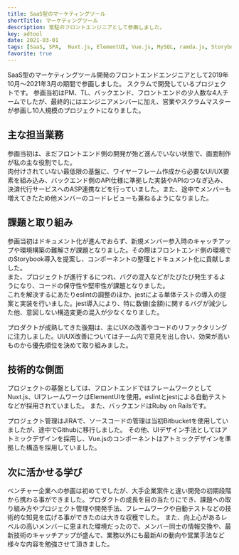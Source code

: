 ```yaml
---
title: SaaS型のマーケティングツール
shortTitle: マーケティングツール
description: 常駐のフロントエンジニアとして参画しました。
key: adtool
date: 2021-03-01
tags: [SaaS, SPA,  Nuxt.js, ElementUI, Vue.js, MySQL, ramda.js, Storybook, eslint, jest, Github, Javascript]
favorite: true
---
```


SaaS型のマーケティングツール開発のフロントエンドエンジニアとして2019年10月〜2021年3月の期間で参画しました。
スクラムで開発しているプロジェクトです。
参画当初はPM、TL、バックエンド、フロントエンドの少人数な4人チームでしたが、最終的にはエンジニアメンバーに加え、営業やスクラムマスターが参画し10人規模のプロジェクトになりました。

## 主な担当業務

参画当初は、まだフロントエンド側の開発が殆ど進んでいない状態で、画面制作が私の主な役割でした。  
肉付けされていない最低限の基盤に、ワイヤーフレーム作成から必要なUI/UX要素を組み込み、バックエンド側のAPI仕様に準拠した実装やAPIのつなぎ込み、決済代行サービスへのASP連携などを行っていました。また、途中でメンバーも増えてきたため他メンバーのコードレビューも兼ねるようになりました。

## 課題と取り組み

参画当初はドキュメント化が進んでおらず、新規メンバー参入時のキャッチアップや環境構築の難解さが課題となりました。その際はフロントエンド側の環境でのStorybook導入を提案し、コンポーネントの整理とドキュメント化に貢献しました。  
また、プロジェクトが進行するにつれ、バグの混入などがたびたび発生するようになり、コードの保守性や堅牢性が課題となりました。  
これを解決するにあたりeslintの調整のほか、jestによる単体テストの導入の提案と実装を行いました。jest導入により、特に数値(金額)に関するバグが減少した他、意図しない構造変更の混入が少なくなりました。

プロダクトが成熟してきた後期は、主にUXの改善やコードのリファクタリングに注力しました。UI/UX改善についてはチーム内で意見を出し合い、効果が高いものから優先順位を決めて取り組みました。

## 技術的な側面

プロジェクトの基盤としては、フロントエンドではフレームワークとしてNuxt.js、UIフレームワークはElementUIを使用。eslintとjestによる自動テストなどが採用されていました。
また、バックエンドはRuby on Railsです。

プロジェクト管理はJIRAで、ソースコードの管理は当初Bitbucketを使用していましたが、途中でGithubに移行しました。
その他、UIデザイン手法としてはアトミックデザインを採用し、Vue.jsのコンポーネントはアトミックデザインを準拠した構造を採用していました。

## 次に活かせる学び

ベンチャー企業への参画は初めてでしたが、大手企業案件と違い開発の初期段階から携わる事ができました。プロダクトの成長を目の当たりにでき、課題への取り組み方やプロジェクト管理や開発手法、フレームワークや自動テストなどの技術的な知見を広げる事ができたのは大きな収穫でした。
また、向上心があるレベルの高いメンバーに恵まれた環境だったので、メンバー同士の情報交換や、最新技術のキャッチアップが盛んで、業務以外にも最新AIの動向や営業手法など様々な内容を勉強させて頂きました。
